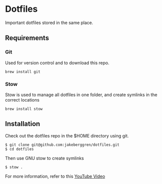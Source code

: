 # Dotfiles

Important dotfiles stored in the same place.

## Requirements

### Git

Used for version control and to download this repo.

```
brew install git
```

### Stow

Stow is used to manage all dotfiles in one folder, and create symlinks in the correct locations

```
brew install stow
```

## Installation

Check out the dotfiles repo in the $HOME directory using git.

```
$ git clone git@github.com:jakeberggren/dotfiles.git
$ cd dotfiles
```

Then use GNU stow to create symlinks

```
$ stow .
```

For more information, refer to this [YouTube Video](https://www.youtube.com/watch?v=y6XCebnB9gs)
